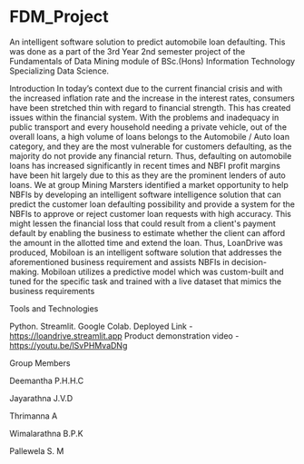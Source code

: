 # FDM_Project

An intelligent software solution to predict automobile loan defaulting.
This was done as a part of the 3rd Year 2nd semester project of the Fundamentals of Data Mining module of BSc.(Hons) Information Technology Specializing Data Science.

Introduction
In today’s context due to the current financial crisis and with the increased inflation rate and the increase in the interest rates, consumers have been stretched thin with regard to financial strength. This has created issues within the financial system. With the problems and inadequacy in public transport and every household needing a private vehicle, out of the overall loans, a high volume of loans belongs to the Automobile / Auto loan category, and they are the most vulnerable for customers defaulting, as the majority do not provide any financial return. Thus, defaulting on automobile loans has increased significantly in recent times and NBFI profit margins have been hit largely due to this as they are the prominent lenders of auto loans. We at group Mining Marsters identified a market opportunity to help NBFIs by developing an intelligent software intelligence solution that can predict the customer loan defaulting possibility and provide a system for the NBFIs to approve or reject customer loan requests with high accuracy. This might lessen the financial loss that could result from a client's payment default by enabling the business to estimate whether the client can afford the amount in the allotted time and extend the loan. Thus, LoanDrive was produced, Mobiloan is an intelligent software solution that addresses the aforementioned business requirement and assists NBFIs in decision-making. Mobiloan utilizes a predictive model which was custom-built and tuned for the specific task and trained with a live dataset that mimics the business requirements


Tools and Technologies

Python.
Streamlit.
Google Colab.
Deployed Link - https://loandrive.streamlit.app
Product demonstration video - https://youtu.be/lSvPHMvaDNg


Group Members

Deemantha P.H.H.C 

Jayarathna J.V.D

Thrimanna A

Wimalarathna B.P.K

Pallewela S. M  
